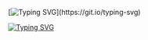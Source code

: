 [![Typing SVG](https://readme-typing-svg.demolab.com?font=Helvetica&weight=200&pause=1000&color=85F4F7&background=37FFF600&center=true&vCenter=true&random=true&width=435&height=60&lines=Learning+Development+(Backend+%3E%3E+Frontend).;Always+ready+to+be+a+part+of+the+team.;Want+to+connect+with+me%3F+Me+too.;Low-Level+is+Love+(But+I'm+doing+Middle-Level).;Let's+Build+a+Project+Together+(On+Discord%3F).)](https://git.io/typing-svg)

<a href="https://git.io/typing-svg"><img src="https://readme-typing-svg.demolab.com?font=Helvetica&weight=200&size=17&pause=1000&color=F7DEC2&background=37FFF600&center=true&vCenter=true&random=true&width=435&height=60&lines=Eager+to+learn+new+things.;Hope+to+be+a+part+of+the+team.;Best+way+to+feel+guilty+is+to+build+a+project+together.;Exploring+Tech%2C+AI+and+Opportunities+%3A);Middle+Level+-%3E+C%2FC%2B%2B%2FRust%2C+etc.+Low-Level+-%3E+ASM.;Can+aim+for+many+Competitions+if+you+want+to+%3A)" alt="Typing SVG" /></a>
